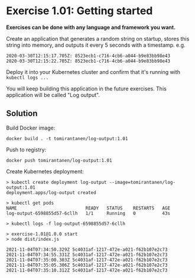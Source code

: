 # Exercise 1.01: Getting started

**Exercises can be done with any language and framework you want.**

Create an application that generates a random string on startup, stores this string into memory, and outputs it every 5 seconds with a timestamp. e.g.

```plaintext
2020-03-30T12:15:17.705Z: 8523ecb1-c716-4cb6-a044-b9e83bb98e43
2020-03-30T12:15:22.705Z: 8523ecb1-c716-4cb6-a044-b9e83bb98e43
```

Deploy it into your Kubernetes cluster and confirm that it's running with `kubectl logs ...`

You will keep building this application in the future exercises. This application will be called "Log output".

## Solution

Build Docker image:

`docker build . -t tomirantanen/log-output:1.01`

Push to registry:

`docker push tomirantanen/log-output:1.01`

Create Kubernetes deployment:

```
> kubectl create deployment log-output --image=tomirantanen/log-output:1.01
deployment.apps/log-output created

> kubectl get pods
NAME                          READY   STATUS    RESTARTS   AGE
log-output-6598855d57-6cllh   1/1     Running   0          43s

> kubectl logs -f log-output-6598855d57-6cllh

> exercise-1.01@1.0.0 start
> node dist/index.js

2021-11-04T07:34:50.329Z 5c4031af-1217-472e-a021-f62b107e2c73
2021-11-04T07:34:55.331Z 5c4031af-1217-472e-a021-f62b107e2c73
2021-11-04T07:35:00.303Z 5c4031af-1217-472e-a021-f62b107e2c73
2021-11-04T07:35:05.306Z 5c4031af-1217-472e-a021-f62b107e2c73
2021-11-04T07:35:10.312Z 5c4031af-1217-472e-a021-f62b107e2c73
```
